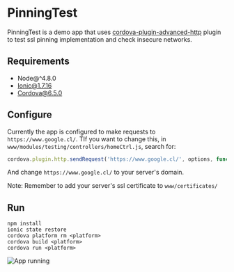 # PinningTest

PinningTest is a demo app that uses [cordova-plugin-advanced-http](https://github.com/kunder-lab/cordova-plugin-advanced-http) plugin to test ssl pinning implementation and check insecure networks.

## Requirements
- Node@^4.8.0
- Ionic@1.7.16
- Cordova@6.5.0

## Configure
Currently the app is configured to make requests to `https://www.google.cl/`. TIf you want to change this, in `www/modules/testing/controllers/homeCtrl.js`, search for:
```javascript
cordova.plugin.http.sendRequest('https://www.google.cl/', options, function (response) {
```

And change `https://www.google.cl/` to your server's domain.

Note: Remember to add your server's ssl certificate to `www/certificates/`

## Run
```
npm install
ionic state restore
cordova platform rm <platform>
cordova build <platform>
cordova run <platform>
```

![App running](https://i.imgur.com/uw5oXvP.png)